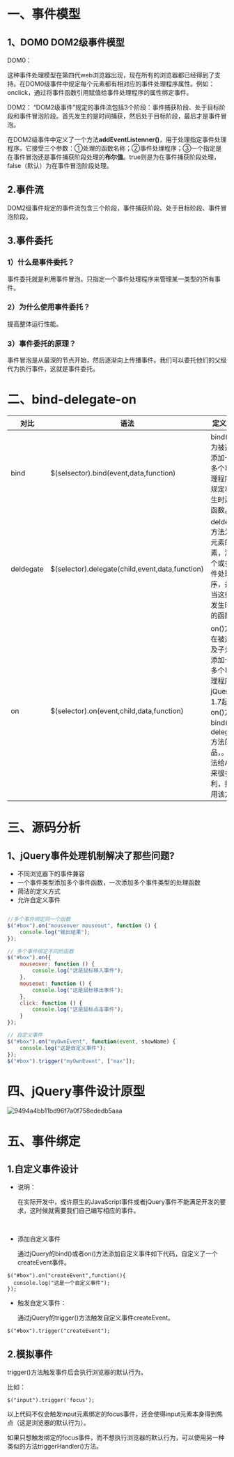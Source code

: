 # 一、事件模型

## 1、DOM0 DOM2级事件模型

DOM0：

​	这种事件处理模型在第四代web浏览器出现，现在所有的浏览器都已经得到了支持。在DOM0级事件中规定每个元素都有相对应的事件处理程序属性。例如：onclick，通过将事件函数引用赋值给事件处理程序的属性绑定事件。

DOM2：
​	“DOM2级事件”规定的事件流包括3个阶段：事件捕获阶段、处于目标阶段和事件冒泡阶段。首先发生的是时间捕获，然后处于目标阶段，最后才是事件冒泡。

​	在DOM2级事件中定义了一个方法**addEventListenner()**，用于处理指定事件处理程序。它接受三个参数：①处理的函数名称；②事件处理程序；③一个指定是在事件冒泡还是事件捕获阶段处理的**布尔值**。true则是为在事件捕获阶段处理，false（默认）为在事件冒泡阶段处理。



## 2.事件流

​	DOM2级事件规定的事件流包含三个阶段，事件捕获阶段、处于目标阶段、事件冒泡阶段。



## 3.事件委托

### 1）什么是事件委托？

事件委托就是利用事件冒泡，只指定一个事件处理程序来管理某一类型的所有事件。

### 2）为什么使用事件委托？

提高整体运行性能。

### 3）事件委托的原理？

事件冒泡是从最深的节点开始，然后逐渐向上传播事件。我们可以委托他们的父级代为执行事件，这就是事件委托。



# 二、bind-delegate-on

| 对比        | 语法                                       | 定义和用法                                    |
| --------- | ---------------------------------------- | ---------------------------------------- |
| bind      | $(selsector).bind(event,data,function)   | bind()方法为被选元素添加一个或多个事件处理程序，并规定事件发生时运行的函数。 |
| deldegate | $(selector).delegate(child,event,data,function) | deldegate()方法为被选元素的子元素，添加一个或多个事件处理程序，并规定当这些事件发生时运行的函数。 |
| on        | $(selector).on(event,child,data,function) | on()方法是在被选元素及子元素上添加一个或多个事件处理程序。自jQuery版本1.7起，on()方法是bind()和delegate()方法的替代品，。该方法给API带来很多的便利，推荐使用该方法。 |



# 三、源码分析

## 1、jQuery事件处理机制解决了那些问题?

* 不同浏览器下的事件兼容
* 一个事件类型添加多个事件函数，一次添加多个事件类型的处理函数
* 简洁的定义方式
* 允许自定义事件

```javascript

//多个事件绑定同一个函数
$("#box").on("mouseover mouseout", function () {
    console.log("输出结果");
});

// 多个事件绑定不同的函数
$("#box").on({
    mouseover: function () {
        console.log("这是鼠标移入事件");
    },
    mouseout: function () {
        console.log("这是鼠标移出事件");
    },
    click: function () {
        console.log("这是鼠标点击事件");
    }
});

// 自定义事件
$("#box").on("myOwnEvent", function(event, showName) {
    console.log("这是自定义事件");
});
$("#box").trigger("myOwnEvent", ["max"]);
```





# 四、jQuery事件设计原型



![9494a4bb11bd96f7a0f758ededb5aaa](C:\Users\Administrator\Desktop\notes\随记\jQuery\源码解析\images\9494a4bb11bd96f7a0f758ededb5aaa.png)



# 五、事件绑定

## 1.自定义事件设计

* 说明：

  在实际开发中，或许原生的JavaScript事件或者jQuery事件不能满足开发的要求，这时候就需要我们自己编写相应的事件。

  ​

* 添加自定义事件

  通过jQuery的bind()或者on()方法添加自定义事件如下代码，自定义了一个createEvent事件。

```
$("#box").on("createEvent",function(){
  console.log("这是一个自定义事件");
});
```



* 触发自定义事件：

  通过jQuery的trigger()方法触发自定义事件createEvent。

```
$("#box").trigger("createEvent");
```



## 2.模拟事件

trigger()方法触发事件后会执行浏览器的默认行为。

比如：

```
$("input").trigger('focus');
```

以上代码不仅会触发input元素绑定的focus事件，还会使得input元素本身得到焦点（这是浏览器的默认行为）。

如果只想触发绑定的focus事件，而不想执行浏览器的默认行为，可以使用另一种类似的方法triggerHandler()方法。











